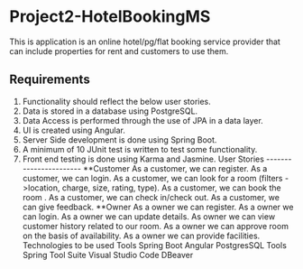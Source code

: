 # Project2-HotelBookingMS
This is application is an online hotel/pg/flat booking service provider that can include properties for rent and customers to use them. 
## Requirements 
1. Functionality should reflect the below user stories. 
2. Data is stored in a database using PostgreSQL. 
3. Data Access is performed through the use of JPA in a data layer. 
4. UI is created using Angular. 
5. Server Side development is done using Spring Boot. 
6. A minimum of 10 JUnit test is written to test some functionality. 
7. Front end testing is done using Karma and Jasmine.
User Stories ----------------------- 
**Customer As a customer, we can register.
As a customer, we can login.
As a customer, we can look for a room (filters ->location, charge, size, rating, type).
As a customer, we can book the room . As a customer, we can check in/check out.
As a customer, we can give feedback. **Owner As a owner we can register.
As a owner we can login. As a owner we can update details.
As owner we can view customer history related to our room.
As a owner we can approve room on the basis of availability.
As a owner we can provide facilities. 
Technologies to be used Tools Spring Boot Angular PostgresSQL Tools Spring Tool Suite Visual Studio Code DBeaver
